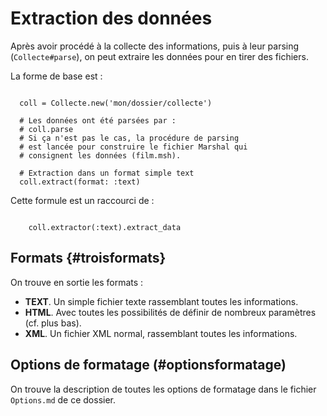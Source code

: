 # Extraction des données

Après avoir procédé à la collecte des informations, puis à leur parsing (`Collecte#parse`), on peut extraire les données pour en tirer des fichiers.

La forme de base est :

~~~

  coll = Collecte.new('mon/dossier/collecte')

  # Les données ont été parsées par :
  # coll.parse
  # Si ça n'est pas le cas, la procédure de parsing
  # est lancée pour construire le fichier Marshal qui
  # consignent les données (film.msh).

  # Extraction dans un format simple text
  coll.extract(format: :text)

~~~

Cette formule est un raccourci de :

~~~

    coll.extractor(:text).extract_data

~~~

## Formats {#troisformats}

On trouve en sortie les formats :

* **TEXT**. Un simple fichier texte rassemblant toutes les informations.
* **HTML**. Avec toutes les possibilités de définir de nombreux paramètres (cf. plus bas).
* **XML**. Un fichier XML normal, rassemblant toutes les informations.

## Options de formatage (#optionsformatage)

On trouve la description de toutes les options de formatage dans le fichier `Options.md` de ce dossier.
